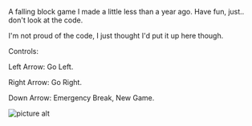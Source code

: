 A falling block game I made a little less than a year ago. Have fun, just.. don't look at the code.

I'm not proud of the code, I just thought I'd put it up here though.

Controls:

Left Arrow: Go Left.

Right Arrow: Go Right.

Down Arrow: Emergency Break, New Game.

![picture alt](http://i.imgur.com/TEesof9.png "Dodger Screenshot")